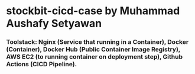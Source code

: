 # stockbit-cicd-case by Muhammad Aushafy Setyawan

### Toolstack: Nginx (Service that running in a Container), Docker (Container), Docker Hub (Public Container Image Registry), AWS EC2 (to running container on deployment step), Github Actions (CICD Pipeline).
